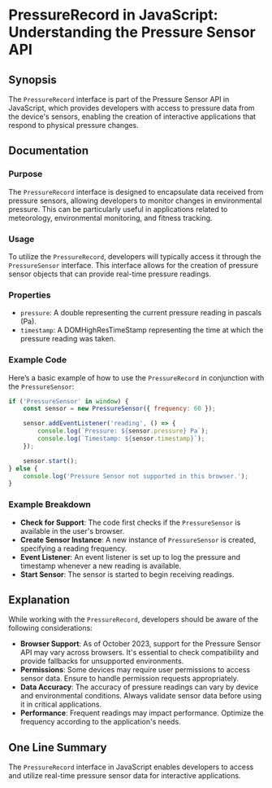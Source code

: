 <!--
Meta Description: # PressureRecord in JavaScript: Understanding the Pressure Sensor API ## Synopsis The `PressureRecord` interface is part of the Pressure Sensor API in...
Meta Keywords: pressure, sensor, pressurerecord, data, pressuresensor
-->

# PressureRecord in JavaScript: Understanding the Pressure Sensor API

## Synopsis
The `PressureRecord` interface is part of the Pressure Sensor API in JavaScript, which provides developers with access to pressure data from the device's sensors, enabling the creation of interactive applications that respond to physical pressure changes.

## Documentation

### Purpose
The `PressureRecord` interface is designed to encapsulate data received from pressure sensors, allowing developers to monitor changes in environmental pressure. This can be particularly useful in applications related to meteorology, environmental monitoring, and fitness tracking.

### Usage
To utilize the `PressureRecord`, developers will typically access it through the `PressureSensor` interface. This interface allows for the creation of pressure sensor objects that can provide real-time pressure readings.

### Properties
- `pressure`: A double representing the current pressure reading in pascals (Pa).
- `timestamp`: A DOMHighResTimeStamp representing the time at which the pressure reading was taken.

### Example Code
Here’s a basic example of how to use the `PressureRecord` in conjunction with the `PressureSensor`:

```javascript
if ('PressureSensor' in window) {
    const sensor = new PressureSensor({ frequency: 60 });

    sensor.addEventListener('reading', () => {
        console.log(`Pressure: ${sensor.pressure} Pa`);
        console.log(`Timestamp: ${sensor.timestamp}`);
    });

    sensor.start();
} else {
    console.log('Pressure Sensor not supported in this browser.');
}
```

### Example Breakdown
- **Check for Support**: The code first checks if the `PressureSensor` is available in the user's browser.
- **Create Sensor Instance**: A new instance of `PressureSensor` is created, specifying a reading frequency.
- **Event Listener**: An event listener is set up to log the pressure and timestamp whenever a new reading is available.
- **Start Sensor**: The sensor is started to begin receiving readings.

## Explanation
While working with the `PressureRecord`, developers should be aware of the following considerations:

- **Browser Support**: As of October 2023, support for the Pressure Sensor API may vary across browsers. It's essential to check compatibility and provide fallbacks for unsupported environments.
- **Permissions**: Some devices may require user permissions to access sensor data. Ensure to handle permission requests appropriately.
- **Data Accuracy**: The accuracy of pressure readings can vary by device and environmental conditions. Always validate sensor data before using it in critical applications.
- **Performance**: Frequent readings may impact performance. Optimize the frequency according to the application's needs.

## One Line Summary
The `PressureRecord` interface in JavaScript enables developers to access and utilize real-time pressure sensor data for interactive applications.